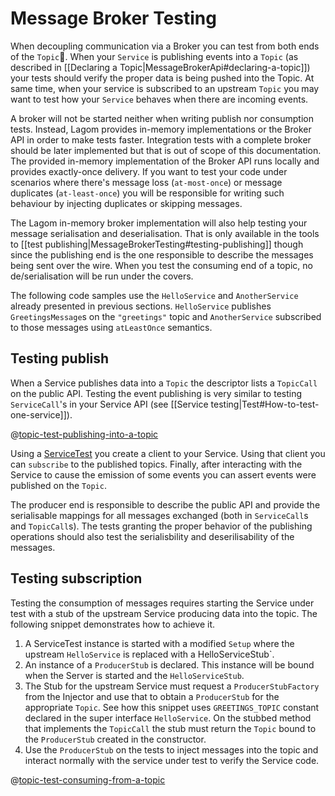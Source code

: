 # Message Broker Testing

When decoupling communication via a Broker you can test from both ends of the `Topic`. When your `Service` is publishing events into a `Topic` (as described in [[Declaring a Topic|MessageBrokerApi#declaring-a-topic]]) your tests should verify the proper data is being pushed into the Topic. At same time, when your service is subscribed to an upstream `Topic` you may want to test how your `Service` behaves when there are incoming events.

A broker will not be started neither when writing publish nor consumption tests. Instead, Lagom provides in-memory implementations or the Broker API in order to make  tests faster. Integration tests with a complete broker should be later implemented but that is out of scope of this documentation. The provided in-memory implementation of the Broker API runs locally and provides exactly-once delivery. If you want to test your code under scenarios where there's message loss (`at-most-once`) or message duplicates (`at-least-once`) you will be responsible for writing such behaviour by injecting duplicates or skipping messages.

The Lagom in-memory broker implementation will also help testing your message serialisation and deserialisation. That is only available in the tools to [[test publishing|MessageBrokerTesting#testing-publishing]] though since the publishing end is the one responsible to describe the messages being sent over the wire. When you test the consuming end of a topic, no de/serialisation will be run under the covers.

The following code samples use the `HelloService` and `AnotherService` already presented in previous sections. `HelloService` publishes `GreetingsMessage`s on the `"greetings"` topic and `AnotherService` subscribed to those messages using `atLeastOnce` semantics.

## Testing publish

When a Service publishes data into a `Topic` the descriptor lists a `TopicCall` on the public API. Testing the event publishing is very similar to testing `ServiceCall`'s in your Service API (see [[Service testing|Test#How-to-test-one-service]]). 

@[topic-test-publishing-into-a-topic](code/docs/mb/HelloServiceTest.java)

Using a [ServiceTest](api/index.html?com/lightbend/lagom/javadsl/testkit/ServiceTest.html) you create a client to your Service. Using that client you can `subscribe` to the published topics. Finally, after interacting with the Service to cause the emission of some events you can assert events were published on the `Topic`.

The producer end is responsible to describe the public API and provide the serialisable mappings for all messages exchanged (both in `ServiceCall`s and `TopicCall`s). The tests granting the proper behavior of the publishing operations should also test the serialisbility and deserilisability of the messages.

## Testing subscription

Testing the consumption of messages requires starting the Service under test with a stub of the upstream Service producing data into the topic. The following snippet demonstrates how to achieve it. 

1. A ServiceTest instance is started with a modified `Setup` where the upstream `HelloService` is replaced with a HelloServiceStub`.
2. An instance of a `ProducerStub` is declared. This instance will be bound when the Server is started and the `HelloServiceStub`.
3. The Stub for the upstream Service must request a `ProducerStubFactory` from the Injector and use that to obtain a `ProducerStub` for the appropriate `Topic`. See how this snippet uses `GREETINGS_TOPIC` constant declared in the super interface `HelloService`. On the stubbed method that implements the `TopicCall` the stub must return the `Topic` bound to the `ProducerStub` created in the constructor.
4. Use the `ProducerStub` on the tests to inject messages into the topic and interact normally with the service under test to verify the Service code. 

@[topic-test-consuming-from-a-topic](code/docs/mb/AnotherServiceTest.java)





